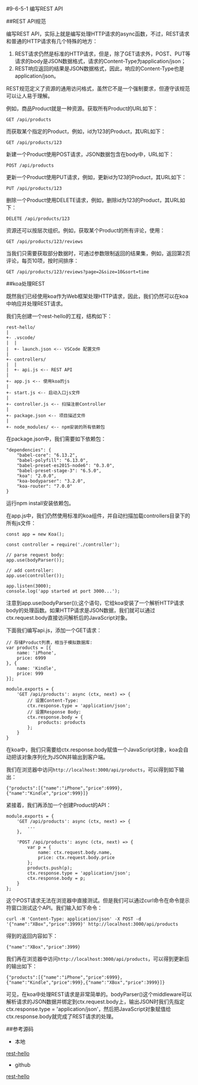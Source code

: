 #9-6-5-1 编写REST API

##REST API规范

编写REST API，实际上就是编写处理HTTP请求的async函数，不过，REST请求和普通的HTTP请求有几个特殊的地方：

1. REST请求仍然是标准的HTTP请求，但是，除了GET请求外，POST、PUT等请求的body是JSON数据格式，请求的Content-Type为application/json；
2. REST响应返回的结果是JSON数据格式，因此，响应的Content-Type也是application/json。

REST规范定义了资源的通用访问格式，虽然它不是一个强制要求，但遵守该规范可以让人易于理解。

例如，商品Product就是一种资源。获取所有Product的URL如下：

	GET /api/products
而获取某个指定的Product，例如，id为123的Product，其URL如下：

	GET /api/products/123
新建一个Product使用POST请求，JSON数据包含在body中，URL如下：

	POST /api/products
更新一个Product使用PUT请求，例如，更新id为123的Product，其URL如下：

	PUT /api/products/123
删除一个Product使用DELETE请求，例如，删除id为123的Product，其URL如下：

	DELETE /api/products/123
资源还可以按层次组织。例如，获取某个Product的所有评论，使用：

	GET /api/products/123/reviews
当我们只需要获取部分数据时，可通过参数限制返回的结果集，例如，返回第2页评论，每页10项，按时间排序：

	GET /api/products/123/reviews?page=2&size=10&sort=time

##koa处理REST

既然我们已经使用koa作为Web框架处理HTTP请求，因此，我们仍然可以在koa中响应并处理REST请求。

我们先创建一个rest-hello的工程，结构如下：

	rest-hello/
	|
	+- .vscode/
	|  |
	|  +- launch.json <-- VSCode 配置文件
	|
	+- controllers/
	|  |
	|  +- api.js <-- REST API
	|
	+- app.js <-- 使用koa的js
	|
	+- start.js <-- 启动入口js文件
	|
	+- controller.js <-- 扫描注册Controller
	|
	+- package.json <-- 项目描述文件
	|
	+- node_modules/ <-- npm安装的所有依赖包
在package.json中，我们需要如下依赖包：

	"dependencies": {
	    "babel-core": "6.13.2",
	    "babel-polyfill": "6.13.0",
	    "babel-preset-es2015-node6": "0.3.0",
	    "babel-preset-stage-3": "6.5.0",
	    "koa": "2.0.0",
	    "koa-bodyparser": "3.2.0",
	    "koa-router": "7.0.0"
	}
运行npm install安装依赖包。

在app.js中，我们仍然使用标准的koa组件，并自动扫描加载controllers目录下的所有js文件：

	const app = new Koa();
	
	const controller = require('./controller');
	
	// parse request body:
	app.use(bodyParser());
	
	// add controller:
	app.use(controller());
	
	app.listen(3000);
	console.log('app started at port 3000...');
注意到app.use(bodyParser());这个语句，它给koa安装了一个解析HTTP请求body的处理函数。如果HTTP请求是JSON数据，我们就可以通过ctx.request.body直接访问解析后的JavaScript对象。

下面我们编写api.js，添加一个GET请求：

	// 存储Product列表，相当于模拟数据库:
	var products = [{
	    name: 'iPhone',
	    price: 6999
	}, {
	    name: 'Kindle',
	    price: 999
	}];
	
	module.exports = {
	    'GET /api/products': async (ctx, next) => {
	        // 设置Content-Type:
	        ctx.response.type = 'application/json';
	        // 设置Response Body:
	        ctx.response.body = {
	            products: products
	        };
	    }
	}
在koa中，我们只需要给ctx.response.body赋值一个JavaScript对象，koa会自动把该对象序列化为JSON并输出到客户端。

我们在浏览器中访问`http://localhost:3000/api/products`，可以得到如下输出：

	{"products":[{"name":"iPhone","price":6999},{"name":"Kindle","price":999}]}
紧接着，我们再添加一个创建Product的API：

	module.exports = {
	    'GET /api/products': async (ctx, next) => {
	        ...
	    },
	
	    'POST /api/products': async (ctx, next) => {
	        var p = {
	            name: ctx.request.body.name,
	            price: ctx.request.body.price
	        };
	        products.push(p);
	        ctx.response.type = 'application/json';
	        ctx.response.body = p;
	    }
	};
这个POST请求无法在浏览器中直接测试。但是我们可以通过curl命令在命令提示符窗口测试这个API。我们输入如下命令：

	curl -H 'Content-Type: application/json' -X POST -d '{"name":"XBox","price":3999}' http://localhost:3000/api/products
得到的返回内容如下：

	{"name":"XBox","price":3999}
我们再在浏览器中访问`http://localhost:3000/api/products`，可以得到更新后的输出如下：

	{"products":[{"name":"iPhone","price":6999},{"name":"Kindle","price":999},{"name":"XBox","price":3999}]}
可见，在koa中处理REST请求是非常简单的。bodyParser()这个middleware可以解析请求的JSON数据并绑定到ctx.request.body上，输出JSON时我们先指定ctx.response.type = 'application/json'，然后把JavaScript对象赋值给ctx.response.body就完成了REST请求的处理。

##参考源码

- 本地

[rest-hello](../code/chapter9/9-6-5-1-rest-hello.7z)

- github

[rest-hello](https://github.com/michaelliao/learn-javascript/tree/master/samples/node/web/rest/rest-hello)